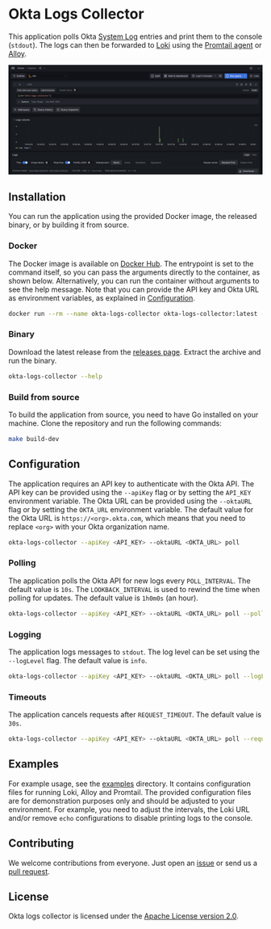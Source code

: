 # Okta Logs Collector

This application polls Okta [System Log](https://developer.okta.com/docs/reference/api/system-log/) entries and print them to the console (`stdout`). The logs can then be forwarded to [Loki](https://grafana.com/docs/loki/latest/) using the [Promtail agent](https://grafana.com/docs/loki/latest/send-data/promtail/) or [Alloy](https://grafana.com/docs/alloy/latest/).

![Grafana - Explore View](./assets/explore-view.png)

## Installation

You can run the application using the provided Docker image, the released binary, or by building it from source.

### Docker

The Docker image is available on [Docker Hub](https://hub.docker.com/r/grafana/okta-logs-collector). The entrypoint is set to the command itself, so you can pass the arguments directly to the container, as shown below. Alternatively, you can run the container without arguments to see the help message. Note that you can provide the API key and Okta URL as environment variables, as explained in [Configuration](#configuration).

```bash
docker run --rm --name okta-logs-collector okta-logs-collector:latest --help
```

### Binary

Download the latest release from the [releases page](https://github.com/grafana/okta-logs-collector/releases/latest). Extract the archive and run the binary.

```bash
okta-logs-collector --help
```

### Build from source

To build the application from source, you need to have Go installed on your machine. Clone the repository and run the following commands:

```bash
make build-dev
```

## Configuration

The application requires an API key to authenticate with the Okta API. The API key can be provided using the `--apiKey` flag or by setting the `API_KEY` environment variable. The Okta URL can be provided using the `--oktaURL` flag or by setting the `OKTA_URL` environment variable. The default value for the Okta URL is `https://<org>.okta.com`, which means that you need to replace `<org>` with your Okta organization name.

```bash
okta-logs-collector --apiKey <API_KEY> --oktaURL <OKTA_URL> poll
```

### Polling

The application polls the Okta API for new logs every `POLL_INTERVAL`. The default value is `10s`. The `LOOKBACK_INTERVAL` is used to rewind the time when polling for updates. The default value is `1h0m0s` (an hour).

```bash
okta-logs-collector --apiKey <API_KEY> --oktaURL <OKTA_URL> poll --pollInterval 10s --lookbackInterval 1h
```

### Logging

The application logs messages to `stdout`. The log level can be set using the `--logLevel` flag. The default value is `info`.

```bash
okta-logs-collector --apiKey <API_KEY> --oktaURL <OKTA_URL> poll --logLevel debug
```

### Timeouts

The application cancels requests after `REQUEST_TIMEOUT`. The default value is `30s`.

```bash
okta-logs-collector --apiKey <API_KEY> --oktaURL <OKTA_URL> poll --requestTimeout 30s
```

## Examples

For example usage, see the [examples](./examples/) directory. It contains configuration files for running Loki, Alloy and Promtail. The provided configuration files are for demonstration purposes only and should be adjusted to your environment. For example, you need to adjust the intervals, the Loki URL and/or remove `echo` configurations to disable printing logs to the console.

## Contributing

We welcome contributions from everyone. Just open an [issue](https://github.com/grafana/okta-logs-collector/issues) or send us a [pull request](https://github.com/grafana/okta-logs-collector/pulls).

## License

Okta logs collector is licensed under the [Apache License version 2.0](https://github.com/grafana/okta-logs-collector/blob/main/LICENSE).
